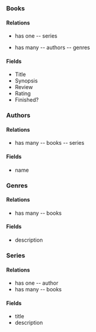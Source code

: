 ### Books
#### Relations
 - has one
 -- series
 
 - has many
 -- authors
 -- genres
 
#### Fields
 - Title
 - Synopsis
 - Review
 - Rating
 - Finished?
 
### Authors
#### Relations
 - has many
 -- books
 -- series
 
#### Fields
 - name

### Genres
#### Relations
 - has many
 -- books
 
#### Fields
 - description
 
### Series
#### Relations
 - has one
 -- author
 - has many
 -- books
 
#### Fields
 - title
 - description